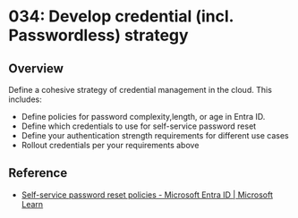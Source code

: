 # 034: Develop credential (incl. Passwordless) strategy

## Overview

Define a cohesive strategy of credential management in the cloud. This includes:
* Define policies for password complexity,length, or age in Entra ID.
* Define which credentials to use for self-service password reset
* Define your authentication strength requirements for different use cases
* Rollout credentials per your requirements above


## Reference

* [Self-service password reset policies - Microsoft Entra ID | Microsoft Learn](https://learn.microsoft.com/en-us/entra/identity/authentication/concept-sspr-policy)
